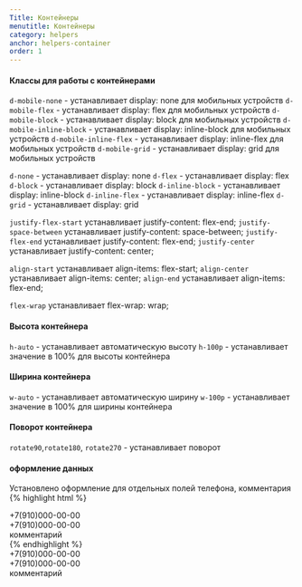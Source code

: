 ```yaml
---
Title: Контейнеры
menutitle: Контейнеры
category: helpers
anchor: helpers-container
order: 1
---
```


#### Классы для работы с контейнерами

`d-mobile-none` - устанавливает display: none для мобильных устройств
`d-mobile-flex` - устанавливает display: flex для мобильных устройств
`d-mobile-block` - устанавливает display: block для мобильных устройств
`d-mobile-inline-block` - устанавливает display: inline-block для мобильных устройств
`d-mobile-inline-flex` - устанавливает display: inline-flex для мобильных устройств
`d-mobile-grid` - устанавливает display: grid для мобильных устройств

`d-none` - устанавливает display: none
`d-flex` - устанавливает display: flex
`d-block` - устанавливает display: block
`d-inline-block` - устанавливает display: inline-block
`d-inline-flex` - устанавливает display: inline-flex
`d-grid` - устанавливает display: grid

`justify-flex-start` устанавливает justify-content: flex-end;
`justify-space-between` устанавливает justify-content: space-between;
`justify-flex-end` устанавливает justify-content: flex-end;
`justify-center` устанавливает justify-content: center;

`align-start` устанавливает align-items: flex-start;
`align-center` устанавливает align-items: center;
`align-end` устанавливает align-items: flex-end;

`flex-wrap` устанавливает flex-wrap: wrap;

#### Высота контейнера
`h-auto` - устанавливает автоматическую высоту
`h-100p` - устанавливает значение в 100% для высоты контейнера

#### Ширина контейнера
`w-auto` - устанавливает автоматическую ширину
`w-100p` - устанавливает значение в 100% для ширины контейнера

#### Поворот контейнера
`rotate90`,`rotate180`, `rotate270` - устанавливает поворот

#### оформление данных

Установлено оформление для отдельных полей телефона, комментария
{% highlight html %}
  <div class="phoneFieldOrange">+7(910)000-00-00</div>
  <div class="phoneFieldBlue">+7(910)000-00-00</div>
  <div class="commentField">комментарий</div>
{% endhighlight %}
<div class="bs-docs-example">
  <div class="phoneFieldOrnage mb-10">+7(910)000-00-00</div>
  <div class="phoneFieldBlue mb-10 ml-10">+7(910)000-00-00</div>
  <div class="commentField ml-10">комментарий</div>
</div>